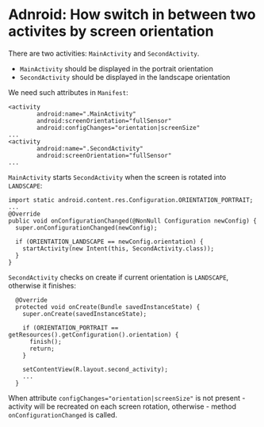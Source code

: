 # Adnroid: How switch in between two activites by screen orientation

There are two activities: `MainActivity` and `SecondActivity`.

+ `MainActivity` should be displayed in the portrait orientation
+ `SecondActivity` should be displayed in the landscape orientation

We need such attributes in `Manifest`:
```
<activity
        android:name=".MainActivity"
        android:screenOrientation="fullSensor"
        android:configChanges="orientation|screenSize"
...
<activity
        android:name=".SecondActivity"
        android:screenOrientation="fullSensor"
...
```
`MainActivity` starts `SecondActivity` when the screen is rotated into `LANDSCAPE`:
```
import static android.content.res.Configuration.ORIENTATION_PORTRAIT;
...
@Override
public void onConfigurationChanged(@NonNull Configuration newConfig) {
  super.onConfigurationChanged(newConfig);

  if (ORIENTATION_LANDSCAPE == newConfig.orientation) {
    startActivity(new Intent(this, SecondActivity.class));
  }
}
```

`SecondActivity` checks on create if current orientation is `LANDSCAPE`, otherwise it finishes:
```
  @Override
  protected void onCreate(Bundle savedInstanceState) {
    super.onCreate(savedInstanceState);

    if (ORIENTATION_PORTRAIT == getResources().getConfiguration().orientation) {
      finish();
      return;
    }

    setContentView(R.layout.second_activity);
    ...
  }
```
When attribute `configChanges="orientation|screenSize"` is not present - activity will be recreated on each screen rotation, otherwise - method `onConfigurationChanged` is called.
